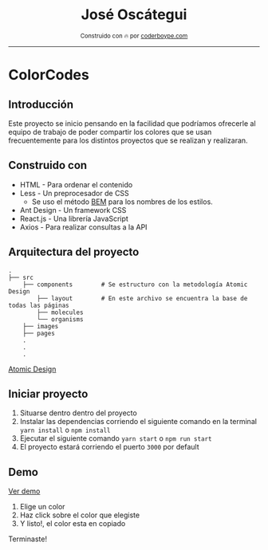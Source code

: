 <div align="center">
    <h1>José Oscátegui</h1>
    <sub>Construido con 🔥︎ por
      <a href="https://coderboype.com">coderboype.com</a>
    </sub>
</div>

---

# ColorCodes

## Introducción
Este proyecto se inicio pensando en la facilidad que podríamos
ofrecerle al equipo de trabajo de poder compartir los colores que se usan
frecuentemente para los distintos proyectos que se realizan y realizaran. 

## Construido con
* HTML - Para ordenar el contenido
* Less - Un preprocesador de CSS
    - Se uso el método [BEM](http://getbem.com/naming/) para los nombres de los estilos. 
* Ant Design - Un framework CSS 
* React.js - Una librería JavaScript
* Axios - Para realizar consultas a la API

## Arquitectura del proyecto
    .
    ├── src
        ├── components        # Se estructuro con la metodología Atomic Design
            ├── layout        # En este archivo se encuentra la base de todas las páginas 
            ├── molecules     
            └── organisms
        ├── images
        ├── pages
        .
        .
        .
[Atomic Design](https://bradfrost.com/blog/post/atomic-web-design/)

## Iniciar proyecto
1. Situarse dentro dentro del proyecto
2. Instalar las dependencias corriendo el siguiente comando en la terminal `yarn install` o `npm install`
3. Ejecutar el siguiente comando `yarn start` o `npm run start`
4. El proyecto estará corriendo el puerto `3000` por default 

## Demo
[Ver demo](https://vibrant-bell-94bf41.netlify.com/)

1. Elige un color
2. Haz click sobre el color que elegiste
3. Y listo!, el color esta en copiado

Terminaste!

